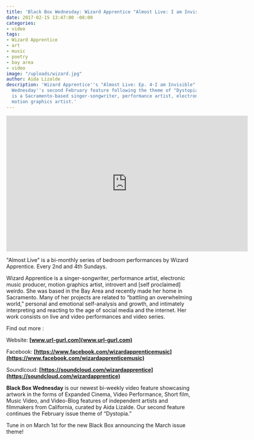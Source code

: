 ```yaml
---
title: 'Black Box Wednesday: Wizard Apprentice "Almost Live: I am Invisible"'
date: 2017-02-15 13:47:00 -08:00
categories:
- video
tags:
- Wizard Apprentice
- art
- music
- poetry
- bay area
- video
image: "/uploads/wizard.jpg"
author: Aida Lizalde
description: 'Wizard Apprentice''s "Almost Live: Ep. 4-I am Invisible" is Black Box
  Wednesday''s second February feature following the theme of "Dystopia." Wizard Apprentice
  is a Sacramento-based singer-songwriter, performance artist, electronic music producer,
  motion graphics artist.'
---
```


<div class="flex-video"><iframe width="640" height="360" src="https://www.youtube.com/embed/uhhEJLQ-9Nk?list=PLZ7-I0Pa1sEJieeBUcZncV1ZFR4mCtvqP" frameborder="0" allowfullscreen></iframe></div>

"Almost Live" is a bi-monthly series of bedroom performances by Wizard Apprentice. Every 2nd and 4th Sundays.

Wizard Apprentice is a singer-songwriter, performance artist, electronic music producer, motion graphics artist, introvert and [self proclaimed] weirdo. She was based in the Bay Area and recently made her home in Sacramento. Many of her projects are related to “battling an overwhelming world,” personal and emotional self-analysis and growth, and intimately interpreting and reacting to the age of social media and the internet. Her work consists on live and video performances and video series. 

Find out more :

Website: **[www.url-gurl.com](www.url-gurl.com)**

Facebook: **[https://www.facebook.com/wizardapprenticemusic](https://www.facebook.com/wizardapprenticemusic)**

Soundlcoud: **[https://soundcloud.com/wizardapprentice](https://soundcloud.com/wizardapprentice)**

**Black Box Wednesday** is our newest bi-weekly video feature showcasing artwork in the forms of Expanded Cinema, Video Performance, Short film, Music Video, and Video-Blog features of independent artists and filmmakers from California, curated by Aida Lizalde. Our second feature continues the February issue theme of “Dystopia.”

Tune in on March 1st for the new Black Box announcing the March issue theme!